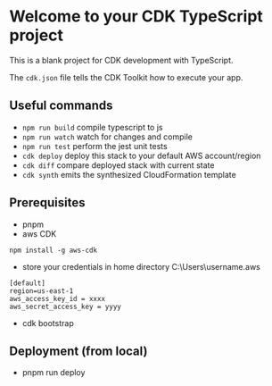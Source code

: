 # Welcome to your CDK TypeScript project

This is a blank project for CDK development with TypeScript.

The `cdk.json` file tells the CDK Toolkit how to execute your app.

## Useful commands

* `npm run build`   compile typescript to js
* `npm run watch`   watch for changes and compile
* `npm run test`    perform the jest unit tests
* `cdk deploy`      deploy this stack to your default AWS account/region
* `cdk diff`        compare deployed stack with current state
* `cdk synth`       emits the synthesized CloudFormation template

## Prerequisites
* pnpm
* aws CDK 
```
npm install -g aws-cdk
```
* store your credentials in home directory C:\Users\username\.aws
```
[default]
region=us-east-1
aws_access_key_id = xxxx
aws_secret_access_key = yyyy
```
* cdk bootstrap


## Deployment (from local)
* pnpm run deploy
